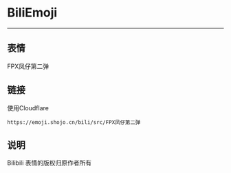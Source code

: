 # BiliEmoji
---
## 表情
FPX凤仔第二弹
## 链接
使用Cloudflare
```
https://emoji.shojo.cn/bili/src/FPX凤仔第二弹
```
## 说明
Bilibili 表情的版权归原作者所有
